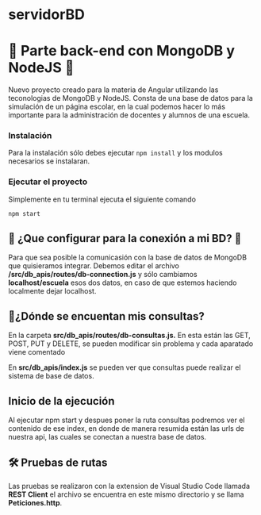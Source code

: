 # servidorBD
# :tada: Parte back-end con MongoDB y NodeJS :tada:
Nuevo proyecto creado para la materia de Angular utilizando las teconologias de MongoDB y NodeJS.
Consta de una base de datos para la simulación de un página escolar, en la cual podemos hacer
lo más importante para la administración de docentes y alumnos de una escuela.

### **Instalación**
Para la instalación sólo debes ejecutar `npm install` y los modulos necesarios se instalaran.

### Ejecutar el proyecto
Simplemente en tu terminal ejecuta el siguiente comando
```bash
npm start
```

## :triangular_flag_on_post: ¿Que configurar para la conexión a mi BD? :triangular_flag_on_post: 
Para que sea posible la comunicasión con la base de datos de MongoDB que quisieramos integrar. Debemos editar el archivo **/src/db_apis/routes/db-connection.js**
y sólo cambiamos **localhost/escuela** esos dos datos, en caso de que estemos haciendo localmente dejar localhost.
## 📖¿Dónde se encuentan mis consultas?
En la carpeta **src/db_apis/routes/db-consultas.js.** En esta están las GET, POST, PUT y DELETE, se pueden modificar sin problema y cada aparatado viene comentado

En  **src/db_apis/index.js** se pueden ver que consultas puede realizar el sistema de base de datos.
## Inicio de la ejecución
Al ejecutar npm start y despues poner la ruta consultas podremos ver el contenido de ese index, en donde de manera resumida están las urls de nuestra api, las cuales
se conectan a nuestra base de datos.

## 🛠️ Pruebas de rutas
Las pruebas se realizaron con la extension de Visual Studio Code llamada **REST Client** el archivo se encuentra en este mismo directorio y se llama **Peticiones.http**.
